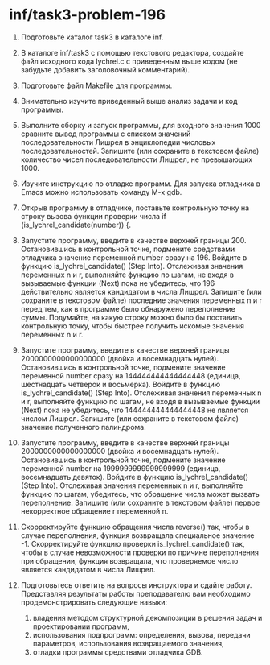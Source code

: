 # inf/task3-problem-196

1. Подготовьте каталог task3 в каталоге inf.

2. В каталоге inf/task3 с помощью текстового редактора, создайте файл исходного кода lychrel.c с приведенным выше кодом (не забудьте добавить заголовочный комментарий).

3. Подготовьте файл Makefile для программы.

4. Внимательно изучите приведенный выше анализ задачи и код программы.

5. Выполните сборку и запуск программы, для входного значения 1000 сравните вывод программы с списком значений последовательности Лишрел в энциклопедии числовых последовательностей. Запишите (или сохраните в текстовом файле) количество чисел последовательности Лишрел, не превышающих 1000.

6. Изучите инструкцию по отладке программ. Для запуска отладчика в Emacs можно использовать команду M-x gdb.

7. Открыв программу в отладчике, поставьте контрольную точку на строку вызова функции проверки числа if (is_lychrel_candidate(number)) {.

8. Запустите программу, введите в качестве верхней границы 200. Остановившись в контрольной точке, подмените средствами отладчика значение
   переменной number сразу на 196. Войдите в функцию is_lychrel_candidate() (Step Into). Отслеживая значения переменных n и r, выполняйте функцию по шагам, не входя в вызываемые функции (Next) пока не убедитесь, что 196 действительно является кандидатом в числа Лишрел. Запишите (или сохраните в текстовом файле) последние значения переменных n и r перед тем, как в программе было обнаружено переполнение суммы. Подумайте, на какую строку можно было бы поставить контрольную точку, чтобы быстрее получить искомые значения переменных n и r.

9. Запустите программу, введите в качестве верхней границы 2000000000000000000 (двойка и восемнадцать нулей). Остановившись в контрольной точке, подмените значение переменной number сразу на 144444444444444448 (единица, шестнадцать четверок и восьмерка). Войдите в функцию is_lychrel_candidate() (Step Into). Отслеживая значения переменных n и r, выполняйте функцию по шагам, не входя в вызываемые функции (Next) пока не убедитесь, что 144444444444444448 не является числом Лишрел. Запишите (или сохраните в текстовом файле) значение полученного палиндрома.

10. Запустите программу, введите в качестве верхней границы 2000000000000000000 (двойка и восемнадцать нулей). Остановившись в контрольной точке, подмените значение переменной number на 1999999999999999999 (единица, восемнадцать девяток). Войдите в функцию is_lychrel_candidate() (Step Into). Отслеживая значения переменных n и r, выполняйте функцию по шагам, убедитесь, что обращение числа может вызвать переполнение. Запишите (или сохраните в текстовом файле) первое некорректное обращение r переменной n.

11. Скорректируйте функцию обращения числа reverse() так, чтобы в случае переполнения, функция возвращала специальное значение -1. Скорректируйте функцию проверки is_lychrel_candidate() так, чтобы в случае невозможности проверки по причине переполнения при обращении, функция возвращала, что проверяемое число является кандидатом в числа Лишрел.

12. Подготовьтесь ответить на вопросы инструктора и сдайте работу. Представляя результаты работы преподавателю вам необходимо продемонстрировать следующие навыки:
    1. владения методом структурной декомпозиции в решения задач и проектировании программ,
    2. использования подпрограмм: определения, вызова, передачи параметров, использования возвращаемого значения,
    3. отладки программы средствами отладчика GDB.
